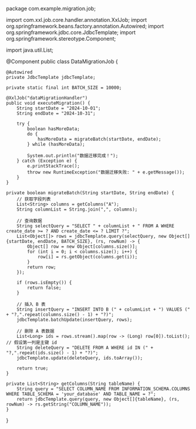 package com.example.migration.job;

import com.xxl.job.core.handler.annotation.XxlJob;
import org.springframework.beans.factory.annotation.Autowired;
import org.springframework.jdbc.core.JdbcTemplate;
import org.springframework.stereotype.Component;

import java.util.List;

@Component
public class DataMigrationJob {

    @Autowired
    private JdbcTemplate jdbcTemplate;

    private static final int BATCH_SIZE = 10000;

    @XxlJob("dataMigrationHandler")
    public void executeMigration() {
        String startDate = "2024-10-01";
        String endDate = "2024-10-31";

        try {
            boolean hasMoreData;
            do {
                hasMoreData = migrateBatch(startDate, endDate);
            } while (hasMoreData);

            System.out.println("数据迁移完成！");
        } catch (Exception e) {
            e.printStackTrace();
            throw new RuntimeException("数据迁移失败: " + e.getMessage());
        }
    }

    private boolean migrateBatch(String startDate, String endDate) {
        // 获取字段列表
        List<String> columns = getColumns("A");
        String columnList = String.join(",", columns);

        // 查询数据
        String selectQuery = "SELECT " + columnList + " FROM A WHERE create_date >= ? AND create_date <= ? LIMIT ?";
        List<Object[]> rows = jdbcTemplate.query(selectQuery, new Object[]{startDate, endDate, BATCH_SIZE}, (rs, rowNum) -> {
            Object[] row = new Object[columns.size()];
            for (int i = 0; i < columns.size(); i++) {
                row[i] = rs.getObject(columns.get(i));
            }
            return row;
        });

        if (rows.isEmpty()) {
            return false;
        }

        // 插入 B 表
        String insertQuery = "INSERT INTO B (" + columnList + ") VALUES (" + "?,".repeat(columns.size() - 1) + "?)";
        jdbcTemplate.batchUpdate(insertQuery, rows);

        // 删除 A 表数据
        List<Long> ids = rows.stream().map(row -> (Long) row[0]).toList(); // 假设第一列是主键 id
        String deleteQuery = "DELETE FROM A WHERE id IN (" + "?,".repeat(ids.size() - 1) + "?)";
        jdbcTemplate.update(deleteQuery, ids.toArray());

        return true;
    }

    private List<String> getColumns(String tableName) {
        String query = "SELECT COLUMN_NAME FROM INFORMATION_SCHEMA.COLUMNS WHERE TABLE_SCHEMA = 'your_database' AND TABLE_NAME = ?";
        return jdbcTemplate.query(query, new Object[]{tableName}, (rs, rowNum) -> rs.getString("COLUMN_NAME"));
    }
}
